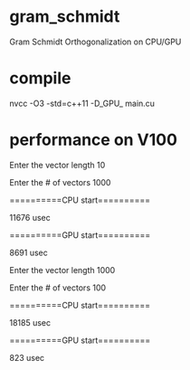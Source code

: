 # gram_schmidt
Gram Schmidt Orthogonalization on CPU/GPU

# compile
nvcc -O3 -std=c++11 -D_GPU_ main.cu

# performance on V100
Enter the vector length 10

Enter the # of vectors 1000

==========CPU start==========

11676 usec

==========GPU start==========

8691 usec


Enter the vector length 1000

Enter the # of vectors 100

==========CPU start==========

18185 usec

==========GPU start==========

823 usec
